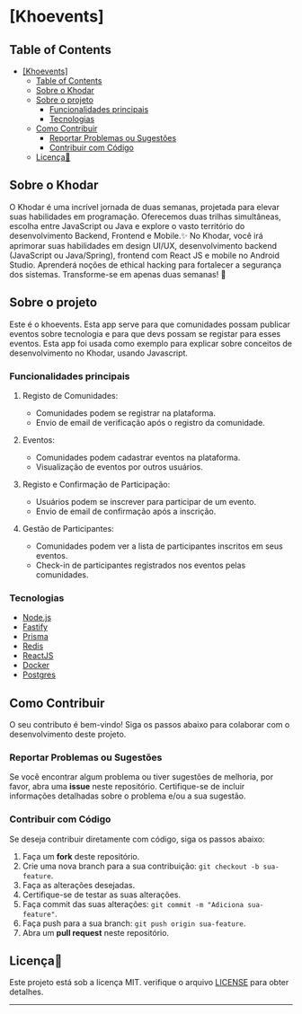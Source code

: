 # [Khoevents]

## Table of Contents

- [\[Khoevents\]](#khoevents)
  - [Table of Contents](#table-of-contents)
  - [Sobre o Khodar](#sobre-o-khodar)
  - [Sobre o projeto](#sobre-o-projeto)
    - [Funcionalidades principais](#funcionalidades-principais)
    - [Tecnologias](#tecnologias)
  - [Como Contribuir](#como-contribuir)
    - [Reportar Problemas ou Sugestões](#reportar-problemas-ou-sugestões)
    - [Contribuir com Código](#contribuir-com-código)
  - [Licença📝](#licença)

## Sobre o Khodar

O Khodar é uma incrível jornada de duas semanas, projetada para elevar suas habilidades em programação. Oferecemos duas trilhas simultâneas, escolha entre JavaScript ou Java e explore o vasto território do desenvolvimento Backend, Frontend e Mobile.✨
No Khodar, você irá aprimorar suas habilidades em design UI/UX, desenvolvimento backend (JavaScript ou Java/Spring), frontend com React JS e mobile no Android Studio. Aprenderá noções de ethical hacking para fortalecer a segurança dos sistemas. Transforme-se em apenas duas semanas! 🚀

## Sobre o projeto

Este é o khoevents. Esta app serve para que comunidades possam publicar eventos sobre tecnologia e para que devs possam se registar para esses eventos.
Esta app foi usada como exemplo para explicar sobre conceitos de desenvolvimento no Khodar, usando Javascript.

### Funcionalidades principais

1. Registo de Comunidades:

   - Comunidades podem se registrar na plataforma.
   - Envio de email de verificação após o registro da comunidade.

2. Eventos:

   - Comunidades podem cadastrar eventos na plataforma.
   - Visualização de eventos por outros usuários.

3. Registo e Confirmação de Participação:

   - Usuários podem se inscrever para participar de um evento.
   - Envio de email de confirmação após a inscrição.

4. Gestão de Participantes:

   - Comunidades podem ver a lista de participantes inscritos em seus eventos.
   - Check-in de participantes registrados nos eventos pelas comunidades.

### Tecnologias

- [Node.js](https://nodejs.org/)
- [Fastify](https://fastify.dev/)
- [Prisma](https://www.prisma.io/)
- [Redis](https://redis.io/docs/connect/clients/nodejs/)
- [ReactJS](https://react.dev/)
- [Docker](https://www.docker.com/)
- [Postgres](https://www.postgres.org/)

## Como Contribuir

O seu contributo é bem-vindo! Siga os passos abaixo para colaborar com o desenvolvimento deste projeto.

### Reportar Problemas ou Sugestões

Se você encontrar algum problema ou tiver sugestões de melhoria, por favor, abra uma **issue** neste repositório. Certifique-se de incluir informações detalhadas sobre o problema e/ou a sua sugestão.

### Contribuir com Código

Se deseja contribuir diretamente com código, siga os passos abaixo:

1. Faça um **fork** deste repositório.
2. Crie uma nova branch para a sua contribuição: `git checkout -b sua-feature`.
3. Faça as alterações desejadas.
4. Certifique-se de testar as suas alterações.
5. Faça commit das suas alterações: `git commit -m "Adiciona sua-feature"`.
6. Faça push para a sua branch: `git push origin sua-feature`.
7. Abra um **pull request** neste repositório.

## Licença📝

Este projeto está sob a licença MIT. verifique o arquivo [LICENSE](LICENSE) para obter detalhes.

---
